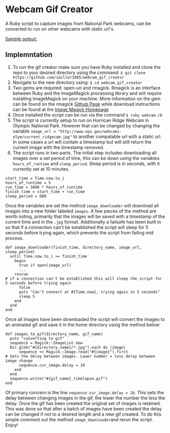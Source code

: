 # Webcam Gif Creator
A Ruby script to capture images from National Park webcams, can be converted to run on other webcams with static url's.

[Sample output:](http://i.imgur.com/qLB4W05.gifv)

## Implemntation 
1. To run the gif creator make sure you have Ruby installed and clone the repo to your desired directory using the command: `$ git clone https://github.com/imiller1985/webcam_gif_creator`
2. Navigate to the new directory using: `$ cd webcam_gif_creator`
3. Two gems are required: open-uri and rmagick. Rmagick is an interface between Ruby and the ImageMagick processing library and will require installing ImageMagick on your machine. More information on the gem can be found on the rmagick [Github Page](https://github.com/rmagick/rmagick) while download instructions can be found at the [Image Magick Homepage](http://www.imagemagick.org/script/index.php)
4. Once installed the script can be run via the command `$ ruby webcam.rb`
5. The script is currently setup to run on Hurrican Ridge Webcam in Olympic National Park. However that can be changed by changing the variable `image_url = "http://www.nps.gov/webcams-olym/current_ridgecam.jpg"` to another compatable url with a static url. In some cases a url will contain a timestamp but will still return the current image with the timestamp removed.
6. The script runs in two parts. The initial step includes downloading all images over a set period of time, this can be down using the variables `hours_of_runtime` and `sleep_period`. Sleep period is in seconds, with it currently set at 10 minutes. 
```
start_time = Time.now.to_i
hours_of_runtime = 5
run_time = 3600 * hours_of_runtime
finish_time = start_time + run_time
sleep_period = 600
```
Once the variables are set the method `image_downloader` will download all images into a new folder labeled `images`. A few pieces of the method are worth noting, primarily that the images will be saved with a timestamp of the current time and in the `.jpg` format. Additionally a failsafe has been built in so that if a connection can't be established the script will sleep for 5 seconds before trying again, which prevents the script from failing mid process. 
```
def image_downloader(finish_time, directory_name, image_url, sleep_period)
  until Time.now.to_i >= finish_time
    begin
      true if open(image_url)
      ...
    rescue
# if a connection can't be established this will sleep the script for 5 seconds before trying again
      false
      puts "Can't connect at #{Time.now}, trying again in 5 seconds"
      sleep 5
    end
  end
end
``` 
Once all images have been downloaded the script will convert the images to an animated gif and save it in the home directory using the method below:
```
def images_to_gif(directory_name, gif_name)
  puts "converting to gif"
  sequence = Magick::ImageList.new
  Dir.glob("#{directory_name}/*.jpg").each do |image|
      sequence << Magick::Image.read("#{image}").first
# Sets the delay between images. Lower number = less delay between image change
      sequence.cur_image.delay = 10
    end
  end
  sequence.write("#{gif_name}_timelapse.gif")
end
``` 
Of primary concern is the line `sequence.cur_image.delay = 10`. This sets the delay between changing images in the gif, the lower the number the less the delay. Once the gif has been created the original set of images is retained. This was done so that after a batch of images have been created the delay can be changed if not to a desired length and a new gif created. To do this simple comment out the method `image_downloader`and rerun the script.
Enjoy!
